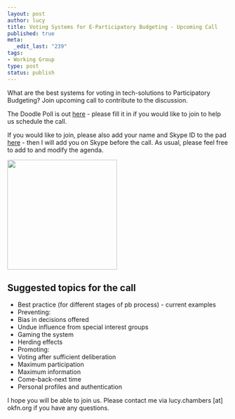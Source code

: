 ```yaml
--- 
layout: post
author: lucy
title: Voting Systems for E-Participatory Budgeting - Upcoming Call
published: true
meta: 
  _edit_last: "239"
tags: 
- Working Group
type: post
status: publish
---
```

What are the best systems for voting in tech-solutions to Participatory Budgeting? Join upcoming call to contribute to the discussion. 

The Doodle Poll is out [here](http://www.doodle.com/f6upt8utu6ifds8f#table) - please fill it in if you would like to join to help us schedule the call. 

If you would like to join, please also add your name and Skype ID to the pad [here](http://wdmmg.okfnpad.org/pb-voting) - then I will add you on Skype before the call. As usual, please feel free to add to and modify the agenda. 

<a href="http://blog.openspending.org/files/2012/03/andrea_S_checkmark_on_circle_1.png"><img src="http://blog.openspending.org/files/2012/03/andrea_S_checkmark_on_circle_1.png" alt="" title="andrea_S_checkmark_on_circle_1" width="250" height="250" class="aligncenter size-full wp-image-210" /></a>

## Suggested topics for the call

* Best practice (for different stages of pb process) - current examples
* Preventing: 
 * Bias in decisions offered
 * Undue influence from special interest groups
 * Gaming the system
 * Herding effects
* Promoting: 
 * Voting after sufficient deliberation
 * Maximum participation 
 * Maximum information
 * Come-back-next time
* Personal profiles and authentication

I hope you will be able to join us. Please contact me via lucy.chambers [at] okfn.org if you have any questions. 
